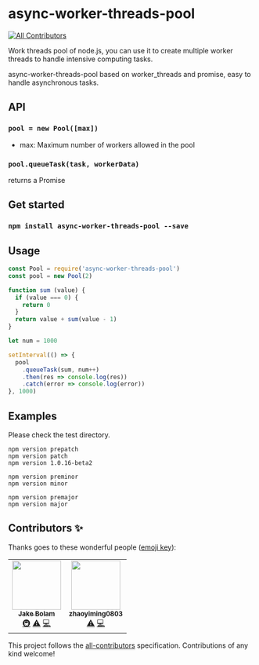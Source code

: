 # async-worker-threads-pool
<!-- ALL-CONTRIBUTORS-BADGE:START - Do not remove or modify this section -->
[![All Contributors](https://img.shields.io/badge/all_contributors-2-orange.svg?style=flat-square)](#contributors-)
<!-- ALL-CONTRIBUTORS-BADGE:END -->

Work threads pool of node.js, you can use it to create multiple worker threads to handle intensive computing tasks.

async-worker-threads-pool based on worker_threads and promise, easy to handle asynchronous tasks.

## API

### `pool = new Pool([max])`

- max: Maximum number of workers allowed in the pool

### `pool.queueTask(task, workerData)`

returns a Promise

## Get started

### `npm install async-worker-threads-pool --save`

## Usage

``` javascript
const Pool = require('async-worker-threads-pool')
const pool = new Pool(2)

function sum (value) {
  if (value === 0) {
    return 0
  }
  return value + sum(value - 1)
}

let num = 1000

setInterval(() => {
  pool
    .queueTask(sum, num++)
    .then(res => console.log(res))
    .catch(error => console.log(error))
}, 1000)
```

## Examples

Please check the test directory.

``` shell
npm version prepatch
npm version patch
npm version 1.0.16-beta2

npm version preminor
npm version minor

npm version premajor
npm version major
```
## Contributors ✨

Thanks goes to these wonderful people ([emoji key](https://allcontributors.org/docs/en/emoji-key)):

<!-- ALL-CONTRIBUTORS-LIST:START - Do not remove or modify this section -->
<!-- prettier-ignore-start -->
<!-- markdownlint-disable -->
<table>
  <tr>
    <td align="center"><a href="https://jakebolam.com"><img src="https://avatars.githubusercontent.com/u/3534236?v=4?s=100" width="100px;" alt=""/><br /><sub><b>Jake Bolam</b></sub></a><br /><a href="#infra-jakebolam" title="Infrastructure (Hosting, Build-Tools, etc)">🚇</a> <a href="https://github.com/zhaoyiming0803/async-worker-threads-pool/commits?author=jakebolam" title="Tests">⚠️</a> <a href="https://github.com/zhaoyiming0803/async-worker-threads-pool/commits?author=jakebolam" title="Code">💻</a></td>
    <td align="center"><a href="https://github.com/zhaoyiming0803"><img src="https://avatars.githubusercontent.com/u/25874685?v=4?s=100" width="100px;" alt=""/><br /><sub><b>zhaoyiming0803</b></sub></a><br /><a href="https://github.com/zhaoyiming0803/async-worker-threads-pool/commits?author=zhaoyiming0803" title="Tests">⚠️</a> <a href="https://github.com/zhaoyiming0803/async-worker-threads-pool/commits?author=zhaoyiming0803" title="Code">💻</a></td>
  </tr>
</table>

<!-- markdownlint-restore -->
<!-- prettier-ignore-end -->

<!-- ALL-CONTRIBUTORS-LIST:END -->

This project follows the [all-contributors](https://github.com/all-contributors/all-contributors) specification. Contributions of any kind welcome!